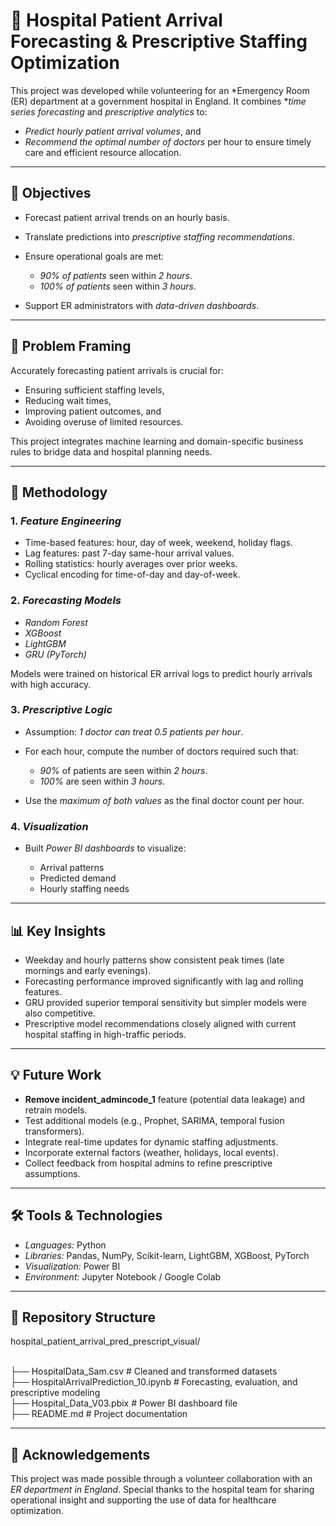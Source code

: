 # 🏥 Hospital Patient Arrival Forecasting & Prescriptive Staffing Optimization

This project was developed while volunteering for an *Emergency Room (ER) department at a government hospital in England. It combines **time series forecasting* and *prescriptive analytics* to:

* *Predict hourly patient arrival volumes*, and
* *Recommend the optimal number of doctors* per hour to ensure timely care and efficient resource allocation.

---

## 📌 Objectives

* Forecast patient arrival trends on an hourly basis.
* Translate predictions into *prescriptive staffing recommendations*.
* Ensure operational goals are met:

  * *90% of patients* seen within *2 hours*.
  * *100% of patients* seen within *3 hours*.
* Support ER administrators with *data-driven dashboards*.

---

## 🧠 Problem Framing

Accurately forecasting patient arrivals is crucial for:

* Ensuring sufficient staffing levels,
* Reducing wait times,
* Improving patient outcomes, and
* Avoiding overuse of limited resources.

This project integrates machine learning and domain-specific business rules to bridge data and hospital planning needs.

---

## 🔢 Methodology

### 1. *Feature Engineering*

* Time-based features: hour, day of week, weekend, holiday flags.
* Lag features: past 7-day same-hour arrival values.
* Rolling statistics: hourly averages over prior weeks.
* Cyclical encoding for time-of-day and day-of-week.

### 2. *Forecasting Models*

* *Random Forest*
* *XGBoost*
* *LightGBM*
* *GRU (PyTorch)*

Models were trained on historical ER arrival logs to predict hourly arrivals with high accuracy.

### 3. *Prescriptive Logic*

* Assumption: *1 doctor can treat 0.5 patients per hour*.
* For each hour, compute the number of doctors required such that:

  * *90%* of patients are seen within *2 hours*.
  * *100%* are seen within *3 hours*.
* Use the *maximum of both values* as the final doctor count per hour.

### 4. *Visualization*

* Built *Power BI dashboards* to visualize:

  * Arrival patterns
  * Predicted demand
  * Hourly staffing needs

---

## 📊 Key Insights

* Weekday and hourly patterns show consistent peak times (late mornings and early evenings).
* Forecasting performance improved significantly with lag and rolling features.
* GRU provided superior temporal sensitivity but simpler models were also competitive.
* Prescriptive model recommendations closely aligned with current hospital staffing in high-traffic periods.

---

## 💡 Future Work

* **Remove incident_admincode_1** feature (potential data leakage) and retrain models.
* Test additional models (e.g., Prophet, SARIMA, temporal fusion transformers).
* Integrate real-time updates for dynamic staffing adjustments.
* Incorporate external factors (weather, holidays, local events).
* Collect feedback from hospital admins to refine prescriptive assumptions.

---

## 🛠 Tools & Technologies

* *Languages:* Python
* *Libraries:* Pandas, NumPy, Scikit-learn, LightGBM, XGBoost, PyTorch
* *Visualization:* Power BI
* *Environment:* Jupyter Notebook / Google Colab

---

## 📁 Repository Structure


hospital_patient_arrival_pred_prescript_visual/

<br>├── HospitalData_Sam.csv                         # Cleaned and transformed datasets
<br>├── HospitalArrivalPrediction_10.ipynb           # Forecasting, evaluation, and prescriptive modeling
<br>├── Hospital_Data_V03.pbix                       # Power BI dashboard file
<br>├── README.md                                    # Project documentation


---

## 🙏 Acknowledgements

This project was made possible through a volunteer collaboration with an *ER department in England*. Special thanks to the hospital team for sharing operational insight and supporting the use of data for healthcare optimization.
